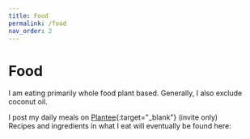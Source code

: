 ```yaml
---
title: Food
permalink: /food
nav_order: 2
---
```

# Food

I am eating primarily whole food plant based. Generally, I also exclude coconut oil.

I post my daily meals on [Plantee](https://join.plantee.app/78e9yv9){:target="_blank"} (invite only)<br>
Recipes and ingredients in what I eat will eventually be found here: